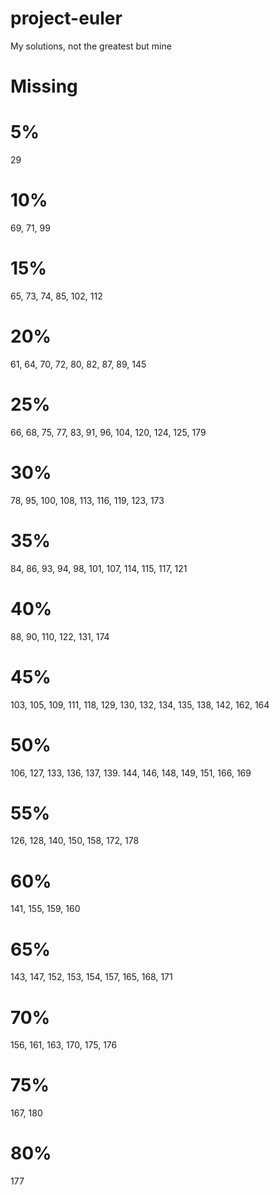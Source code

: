 # project-euler

My solutions, not the greatest but mine

# Missing

# 5%

29

# 10%

69, 71, 99

# 15%

65, 73, 74, 85, 102, 112

# 20%

61, 64, 70, 72, 80, 82, 87, 89, 145

# 25%

66, 68, 75, 77, 83, 91, 96, 104, 120, 124, 125, 179

# 30%

78, 95, 100, 108, 113, 116, 119, 123, 173

# 35%

84, 86, 93, 94, 98, 101, 107, 114, 115, 117, 121

# 40%

88, 90, 110, 122, 131, 174

# 45%

103, 105, 109, 111, 118, 129, 130, 132, 134, 135, 138, 142, 162, 164

# 50%

106, 127, 133, 136, 137, 139. 144, 146, 148, 149, 151, 166, 169

# 55%

126, 128, 140, 150, 158, 172, 178

# 60%

141, 155, 159, 160

# 65%

143, 147, 152, 153, 154, 157, 165, 168, 171

# 70%

156, 161, 163, 170, 175, 176

# 75%

167, 180

# 80%

177
